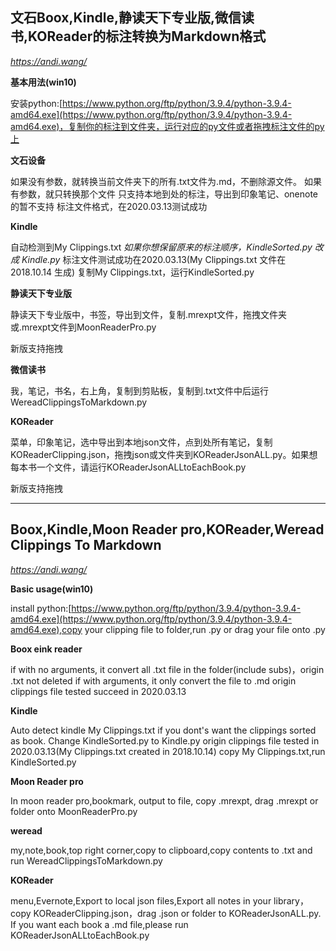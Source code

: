 ## 文石Boox,Kindle,静读天下专业版,微信读书,KOReader的标注转换为Markdown格式

*https://andi.wang/*

**基本用法(win10)**

安装python:[https://www.python.org/ftp/python/3.9.4/python-3.9.4-amd64.exe](https://www.python.org/ftp/python/3.9.4/python-3.9.4-amd64.exe)，复制你的标注到文件夹，运行对应的py文件或者拖拽标注文件的py上

**文石设备**

如果没有参数，就转换当前文件夹下的所有.txt文件为.md，不删除源文件。
如果有参数，就只转换那个文件
只支持本地到处的标注，导出到印象笔记、onenote的暂不支持
标注文件格式，在2020.03.13测试成功

**Kindle**

自动检测到My Clippings.txt
*如果你想保留原来的标注顺序，KindleSorted.py 改成 Kindle.py*
标注文件测试成功在2020.03.13(My Clippings.txt 文件在 2018.10.14 生成)
复制My Clippings.txt，运行KindleSorted.py

**静读天下专业版**

静读天下专业版中，书签，导出到文件，复制.mrexpt文件，拖拽文件夹或.mrexpt文件到MoonReaderPro.py

新版支持拖拽

**微信读书**

我，笔记，书名，右上角，复制到剪贴板，复制到.txt文件中后运行WereadClippingsToMarkdown.py

**KOReader**

菜单，印象笔记，选中导出到本地json文件，点到处所有笔记，复制KOReaderClipping.json，拖拽json或文件夹到KOReaderJsonALL.py。如果想每本书一个文件，请运行KOReaderJsonALLtoEachBook.py

新版支持拖拽

---

## Boox,Kindle,Moon Reader pro,KOReader,Weread Clippings To Markdown

*https://andi.wang/*

**Basic usage(win10)**

install python:[https://www.python.org/ftp/python/3.9.4/python-3.9.4-amd64.exe](https://www.python.org/ftp/python/3.9.4/python-3.9.4-amd64.exe),copy your clipping file to folder,run .py or drag your file onto .py

**Boox eink reader**

if with no arguments, it convert all .txt file in the folder(include subs)，origin .txt not deleted
if with arguments, it only convert the file to .md
origin clippings file tested succeed in 2020.03.13

**Kindle**

Auto detect kindle My Clippings.txt
if you dont's want the clippings sorted as book. Change KindleSorted.py to Kindle.py
origin clippings file tested in 2020.03.13(My Clippings.txt created in 2018.10.14)
copy My Clippings.txt,run KindleSorted.py

**Moon Reader pro**

In moon reader pro,bookmark, output to file, copy .mrexpt, drag .mrexpt or folder onto MoonReaderPro.py

**weread**

my,note,book,top right corner,copy to clipboard,copy contents to .txt and run WereadClippingsToMarkdown.py

**KOReader**

menu,Evernote,Export to local json files,Export all notes in your library，copy KOReaderClipping.json，drag .json or folder to KOReaderJsonALL.py. If you want each book a .md file,please run KOReaderJsonALLtoEachBook.py